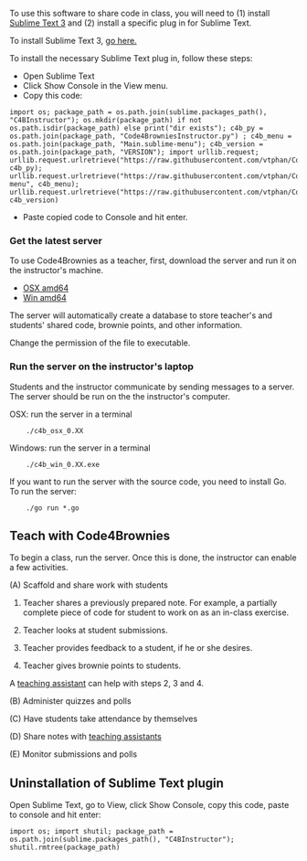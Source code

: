 To use this software to share code in class, you will need to (1) install [Sublime Text 3](https://www.sublimetext.com/3) and (2) install a specific plug in for Sublime Text.

To install Sublime Text 3, [go here.](https://www.sublimetext.com/3)

To install the necessary Sublime Text plug in, follow these steps:

+ Open Sublime Text
+ Click Show Console in the View menu.
+ Copy this code:
```
import os; package_path = os.path.join(sublime.packages_path(), "C4BInstructor"); os.mkdir(package_path) if not os.path.isdir(package_path) else print("dir exists"); c4b_py = os.path.join(package_path, "Code4BrowniesInstructor.py") ; c4b_menu = os.path.join(package_path, "Main.sublime-menu"); c4b_version = os.path.join(package_path, "VERSION"); import urllib.request; urllib.request.urlretrieve("https://raw.githubusercontent.com/vtphan/Code4Brownies/master/src/C4BInstructor/Code4BrowniesInstructor.py", c4b_py); urllib.request.urlretrieve("https://raw.githubusercontent.com/vtphan/Code4Brownies/master/src/C4BInstructor/Main.sublime-menu", c4b_menu); urllib.request.urlretrieve("https://raw.githubusercontent.com/vtphan/Code4Brownies/master/src/VERSION", c4b_version)
```
+ Paste copied code to Console and hit enter.

### Get the latest server

To use Code4Brownies as a teacher, first, download the server and run it on the instructor's machine.

- [OSX amd64](https://www.dropbox.com/s/g9xsjgwqhqcdook/c4b_osx_0.45?dl=0)
- [Win amd64](https://www.dropbox.com/s/wb27tnckvmzt0ab/c4b_win_0.45.exe?dl=0)

The server will automatically create a database to store teacher's and students' shared code, brownie points, and other information.

Change the permission of the file to executable.

### Run the server on the instructor's laptop

Students and the instructor communicate by sending messages to a server.  The server should be run on the the instructor's computer.

OSX: run the server in a terminal
```
    ./c4b_osx_0.XX
````

Windows: run the server in a terminal
```
    ./c4b_win_0.XX.exe
````

If you want to run the server with the source code, you need to install Go.  To run the server:
```
    ./go run *.go
````

## Teach with Code4Brownies

To begin a class, run the server.  Once this is done, the instructor can enable a few activities.

(A) Scaffold and share work with students

1. Teacher shares a previously prepared note.  For example, a partially complete piece of code for student to work on as an in-class exercise.

2. Teacher looks at student submissions.

3. Teacher provides feedback to a student, if he or she desires.

4. Teacher gives brownie points to students.

A [teaching assistant](ASSISTANT.md) can help with steps 2, 3 and 4.

(B) Administer quizzes and polls

(C) Have students take attendance by themselves

(D) Share notes with [teaching assistants](ASSISTANT.md)

(E) Monitor submissions and polls

## Uninstallation of Sublime Text plugin

Open Sublime Text, go to View, click Show Console, copy this code, paste to console and hit enter:

```
import os; import shutil; package_path = os.path.join(sublime.packages_path(), "C4BInstructor"); shutil.rmtree(package_path)
```
